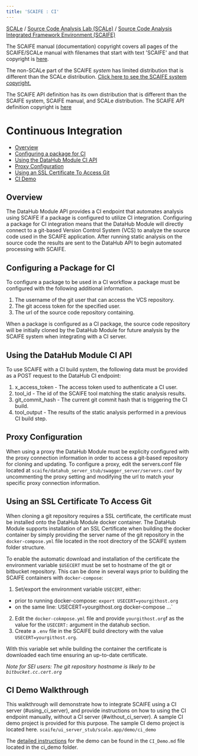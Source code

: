 ```yaml
---
title: 'SCAIFE : CI'
---
```


[SCALe](index.md) / [Source Code Analysis Lab (SCALe)](Welcome.md) / [Source Code Analysis Integrated Framework Environment (SCAIFE)](SCAIFE-Welcome.md)
<!-- <legal> -->
<!-- Copyright 2021 Carnegie Mellon University. -->
<!--  -->
<!-- This material is based upon work funded and supported by the -->
<!-- Department of Defense under Contract No. FA8702-15-D-0002 with -->
<!-- Carnegie Mellon University for the operation of the Software -->
<!-- Engineering Institute, a federally funded research and development -->
<!-- center. -->
<!--  -->
<!-- The view, opinions, and/or findings contained in this material are -->
<!-- those of the author(s) and should not be construed as an official -->
<!-- Government position, policy, or decision, unless designated by other -->
<!-- documentation. -->
<!--  -->
<!-- References herein to any specific commercial product, process, or -->
<!-- service by trade name, trade mark, manufacturer, or otherwise, does -->
<!-- not necessarily constitute or imply its endorsement, recommendation, -->
<!-- or favoring by Carnegie Mellon University or its Software Engineering -->
<!-- Institute. -->
<!--  -->
<!-- NO WARRANTY. THIS CARNEGIE MELLON UNIVERSITY AND SOFTWARE ENGINEERING -->
<!-- INSTITUTE MATERIAL IS FURNISHED ON AN 'AS-IS' BASIS. CARNEGIE MELLON -->
<!-- UNIVERSITY MAKES NO WARRANTIES OF ANY KIND, EITHER EXPRESSED OR -->
<!-- IMPLIED, AS TO ANY MATTER INCLUDING, BUT NOT LIMITED TO, WARRANTY OF -->
<!-- FITNESS FOR PURPOSE OR MERCHANTABILITY, EXCLUSIVITY, OR RESULTS -->
<!-- OBTAINED FROM USE OF THE MATERIAL. CARNEGIE MELLON UNIVERSITY DOES NOT -->
<!-- MAKE ANY WARRANTY OF ANY KIND WITH RESPECT TO FREEDOM FROM PATENT, -->
<!-- TRADEMARK, OR COPYRIGHT INFRINGEMENT. -->
<!--  -->
<!-- [DISTRIBUTION STATEMENT A] This material has been approved for public -->
<!-- release and unlimited distribution.  Please see Copyright notice for -->
<!-- non-US Government use and distribution. -->
<!--  -->
<!-- This work is licensed under a Creative Commons Attribution-ShareAlike -->
<!-- 4.0 International License. -->
<!--  -->
<!-- Carnegie Mellon® and CERT® are registered in the U.S. Patent and -->
<!-- Trademark Office by Carnegie Mellon University. -->
<!--   -->
<!-- DM20-0043 -->
<!-- </legal> -->

The SCAIFE manual (documentation) copyright covers all pages of the SCAIFE/SCALe manual with filenames that start with text 'SCAIFE' and that copyright is [here](SCAIFE-MANUAL-copyright.md).

The non-SCALe part of the SCAIFE _system_ has limited distribution that is different than the SCALe distribution. [Click here to see the SCAIFE system copyright.](SCAIFE-SYSTEM-copyright.md)

The SCAIFE API definition has its own distribution that is different than the SCAIFE system, SCAIFE manual, and SCALe distribution. The SCAIFE _API_ definition copyright is [here](SCAIFE-API-copyright.md)

Continuous Integration
=============

-   [Overview](#overview)
-   [Configuring a package for CI](#configuring-a-package-for-ci)
-   [Using the DataHub Module CI API](#using-the-datahub-ci-api)
-   [Proxy Configuration](#proxy-configuration)
-   [Using an SSL Certificate To Access Git](#using-an-ssl-certificate-to-access-git)
-   [CI Demo](#ci-demo-walkthrough)

Overview
--------

The DataHub Module API provides a CI endpoint that automates analysis using SCAIFE if a package is configured to utilize CI integration.  Configuring a package for CI integration means that the DataHub Module will directly connect to a git-based Version Control System (VCS) to analyze the source code used in the SCAIFE application.  After running static analysis on the source code the results are sent to the DataHub API to begin automated processing with SCAIFE.

Configuring a Package for CI
--------

To configure a package to be used in a CI workflow a package must be configured with the following additional information.

1. The username of the git user that can access the VCS repository.
2. The git access token for the specified user.
3. The url of the source code repository containing.

When a package is configured as a CI package, the source code repository will be initially cloned by the DataHub Module for future analysis by the SCAIFE system when integrating with a CI server.

Using the DataHub Module CI API
--------

To use SCAIFE with a CI build system, the following data must be provided as a POST request to the DataHub CI endpoint:

1. x_access_token - The access token used to authenticate a CI user.
2. tool_id - The id of the SCAIFE tool matching the static analysis results.
4. git_commit_hash - The current git commit hash that is triggering the CI build.
5. tool_output - The results of the static analysis performed in a previous CI build step.

Proxy Configuration
--------

When using a proxy the DataHub Module must be explicity configured with the proxy connection information in order to access a git-based repository for cloning and updating.  To configure a proxy, edit the servers.conf file located at
`scaife/datahub_server_stub/swagger_server/servers.conf` by uncommenting the proxy setting and modifying the url to match your specific proxy connection information. 

Using an SSL Certificate To Access Git
--------

When cloning a git repository requires a SSL certificate, the
certificate must be installed onto the DataHub Module docker container.
The DataHub Module supports installation of an SSL Certificate when
building the docker container by simply providing the server name of the
git repository in the `docker-compose.yml` file located in the root
directory of the SCAIFE system folder structure.

To enable the automatic download and installation of the certificate the
environment variable `$USECERT` must be set to hostname of the git or
bitbucket repository. This can be done in several ways prior to building
the SCAIFE containers with `docker-compose`:

1. Set/export the environment variable `USECERT`, either:
  - prior to running docker-compose: `export USECERT=yourgithost.org`
  - on the same line: USECERT=yourgithost.org docker-compose ...`
2. Edit the `docker-cokmpose.yml` file and provide `yourgithost.org`f as
   the value for the `USECERT:` argument in the datahub section.
3. Create a `.env` file in the SCAIFE build directory with the value
   `USECERT=yourgithost.org`.

With this variable set while building the container the certificate is
downloaded each time ensuring an up-to-date certificate.

*Note for SEI users: The git repository hostname is likely to be
`bitbucket.cc.cert.org`*

CI Demo Walkthrough
--------

This walkthrough will demonstrate how to integrate SCAIFE using a CI server (#using_ci_server), and provide instructions on how to using the CI endpoint manually, without a CI server (#without_ci_server).  A sample CI demo project is provided for this purpose.  The sample CI demo project is located here.  `scaife/ui_server_stub/scale.app/demo/ci_demo`

The [detailed instructions](CI_Demo.md) for the demo can be found in the `CI_Demo.md` file located in the ci_demo folder.
